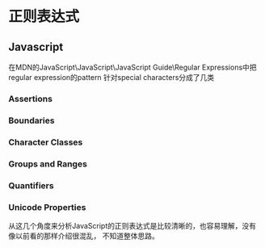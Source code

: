 # 正则表达式


## Javascript

在MDN的JavaScript\\JavaScript\\JavaScript Guide\\Regular Expressions中把regular expression的pattern
针对special characters分成了几类

### Assertions

### Boundaries

### Character Classes

### Groups and Ranges

### Quantifiers

### Unicode Properties

从这几个角度来分析JavaScript的正则表达式是比较清晰的，也容易理解，没有像以前看的那样介绍很混乱，
不知道整体思路。


